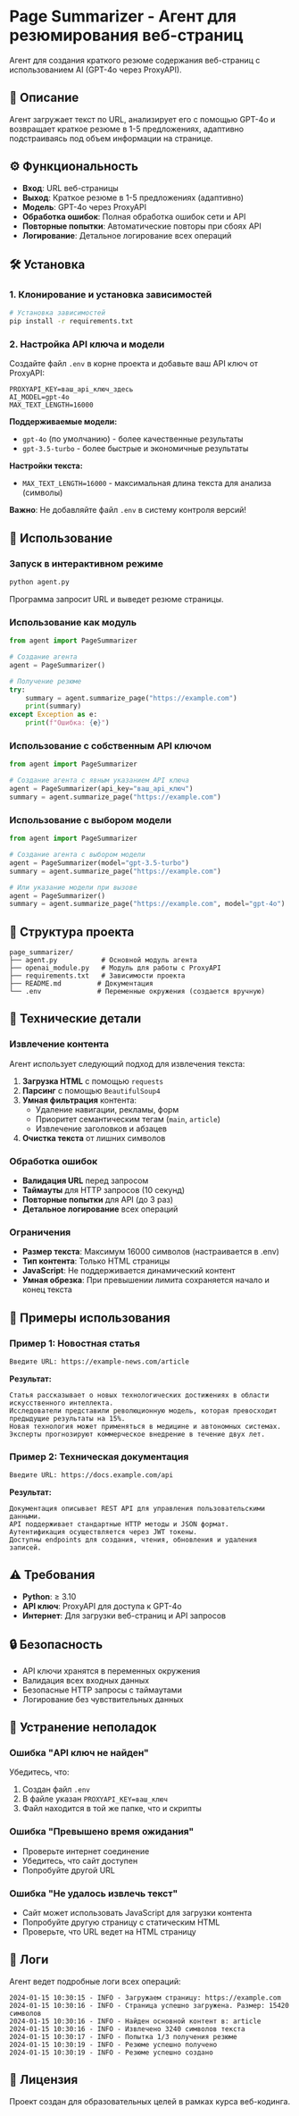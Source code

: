 # Page Summarizer - Агент для резюмирования веб-страниц

Агент для создания краткого резюме содержания веб-страниц с использованием AI (GPT-4o через ProxyAPI).

## 🎯 Описание

Агент загружает текст по URL, анализирует его с помощью GPT-4o и возвращает краткое резюме в 1-5 предложениях, адаптивно подстраиваясь под объем информации на странице.

## ⚙️ Функциональность

- **Вход**: URL веб-страницы
- **Выход**: Краткое резюме в 1-5 предложениях (адаптивно)
- **Модель**: GPT-4o через ProxyAPI
- **Обработка ошибок**: Полная обработка ошибок сети и API
- **Повторные попытки**: Автоматические повторы при сбоях API
- **Логирование**: Детальное логирование всех операций

## 🛠 Установка

### 1. Клонирование и установка зависимостей

```bash
# Установка зависимостей
pip install -r requirements.txt
```

### 2. Настройка API ключа и модели

Создайте файл `.env` в корне проекта и добавьте ваш API ключ от ProxyAPI:

```env
PROXYAPI_KEY=ваш_api_ключ_здесь
AI_MODEL=gpt-4o
MAX_TEXT_LENGTH=16000
```

**Поддерживаемые модели:**
- `gpt-4o` (по умолчанию) - более качественные результаты
- `gpt-3.5-turbo` - более быстрые и экономичные результаты

**Настройки текста:**
- `MAX_TEXT_LENGTH=16000` - максимальная длина текста для анализа (символы)

**Важно**: Не добавляйте файл `.env` в систему контроля версий!

## 🚀 Использование

### Запуск в интерактивном режиме

```bash
python agent.py
```

Программа запросит URL и выведет резюме страницы.

### Использование как модуль

```python
from agent import PageSummarizer

# Создание агента
agent = PageSummarizer()

# Получение резюме
try:
    summary = agent.summarize_page("https://example.com")
    print(summary)
except Exception as e:
    print(f"Ошибка: {e}")
```

### Использование с собственным API ключом

```python
from agent import PageSummarizer

# Создание агента с явным указанием API ключа
agent = PageSummarizer(api_key="ваш_api_ключ")
summary = agent.summarize_page("https://example.com")
```

### Использование с выбором модели

```python
from agent import PageSummarizer

# Создание агента с выбором модели
agent = PageSummarizer(model="gpt-3.5-turbo")
summary = agent.summarize_page("https://example.com")

# Или указание модели при вызове
agent = PageSummarizer()
summary = agent.summarize_page("https://example.com", model="gpt-4o")
```

## 📁 Структура проекта

```
page_summarizer/
├── agent.py           # Основной модуль агента
├── openai_module.py   # Модуль для работы с ProxyAPI
├── requirements.txt   # Зависимости проекта
├── README.md         # Документация
└── .env              # Переменные окружения (создается вручную)
```

## 🔧 Технические детали

### Извлечение контента

Агент использует следующий подход для извлечения текста:

1. **Загрузка HTML** с помощью `requests`
2. **Парсинг** с помощью `BeautifulSoup4`
3. **Умная фильтрация** контента:
   - Удаление навигации, рекламы, форм
   - Приоритет семантическим тегам (`main`, `article`)
   - Извлечение заголовков и абзацев
4. **Очистка текста** от лишних символов

### Обработка ошибок

- **Валидация URL** перед запросом
- **Таймауты** для HTTP запросов (10 секунд)
- **Повторные попытки** для API (до 3 раз)
- **Детальное логирование** всех операций

### Ограничения

- **Размер текста**: Максимум 16000 символов (настраивается в .env)
- **Тип контента**: Только HTML страницы
- **JavaScript**: Не поддерживается динамический контент
- **Умная обрезка**: При превышении лимита сохраняется начало и конец текста

## 🧪 Примеры использования

### Пример 1: Новостная статья

```bash
Введите URL: https://example-news.com/article
```

**Результат:**
```
Статья рассказывает о новых технологических достижениях в области искусственного интеллекта. 
Исследователи представили революционную модель, которая превосходит предыдущие результаты на 15%. 
Новая технология может применяться в медицине и автономных системах. 
Эксперты прогнозируют коммерческое внедрение в течение двух лет.
```

### Пример 2: Техническая документация

```bash
Введите URL: https://docs.example.com/api
```

**Результат:**
```
Документация описывает REST API для управления пользовательскими данными. 
API поддерживает стандартные HTTP методы и JSON формат. 
Аутентификация осуществляется через JWT токены. 
Доступны endpoints для создания, чтения, обновления и удаления записей.
```

## ⚠️ Требования

- **Python**: ≥ 3.10
- **API ключ**: ProxyAPI для доступа к GPT-4o
- **Интернет**: Для загрузки веб-страниц и API запросов

## 🔒 Безопасность

- API ключи хранятся в переменных окружения
- Валидация всех входных данных
- Безопасные HTTP запросы с таймаутами
- Логирование без чувствительных данных

## 🐛 Устранение неполадок

### Ошибка "API ключ не найден"

Убедитесь, что:
1. Создан файл `.env`
2. В файле указан `PROXYAPI_KEY=ваш_ключ`
3. Файл находится в той же папке, что и скрипты

### Ошибка "Превышено время ожидания"

- Проверьте интернет соединение
- Убедитесь, что сайт доступен
- Попробуйте другой URL

### Ошибка "Не удалось извлечь текст"

- Сайт может использовать JavaScript для загрузки контента
- Попробуйте другую страницу с статическим HTML
- Проверьте, что URL ведет на HTML страницу

## 📝 Логи

Агент ведет подробные логи всех операций:

```
2024-01-15 10:30:15 - INFO - Загружаем страницу: https://example.com
2024-01-15 10:30:16 - INFO - Страница успешно загружена. Размер: 15420 символов
2024-01-15 10:30:16 - INFO - Найден основной контент в: article
2024-01-15 10:30:16 - INFO - Извлечено 3240 символов текста
2024-01-15 10:30:17 - INFO - Попытка 1/3 получения резюме
2024-01-15 10:30:19 - INFO - Резюме успешно получено
2024-01-15 10:30:19 - INFO - Резюме успешно создано
```

## 📄 Лицензия

Проект создан для образовательных целей в рамках курса веб-кодинга.